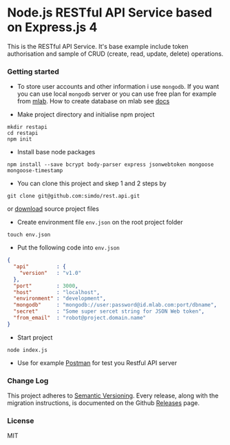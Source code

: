 # Node.js RESTful API Service based on Express.js 4

This is the RESTful API Service. It's base example include token authorisation and sample of CRUD (create, read, update, delete) operations.

### Getting started

* To store user accounts and other information i use `mongodb`. If you want you can use local `mongodb` server or you can use free plan for example from [mlab](http://mlab.com/). How to create database on mlab see [docs](http://docs.mlab.com/)

* Make project directory and initialise npm project
```
mkdir restapi
cd restapi
npm init
```

* Install base node packages
```
npm install --save bcrypt body-parser express jsonwebtoken mongoose mongoose-timestamp
```

* You can clone this project and skep 1 and 2 steps by
```
git clone git@github.com:simdo/rest.api.git
```
or [download](https://github.com/simdo/rest.api/archive/master.zip) source project files

* Create environment file `env.json` on the root project folder
```
touch env.json
```

* Put the following code into `env.json`
```json
{
  "api"         : {
    "version"   : "v1.0"
  },
  "port"        : 3000,
  "host"        : "localhost",
  "environment" : "development",
  "mongodb"     : "mongodb://user:password@id.mlab.com:port/dbname",
  "secret"      : "Some super sercet string for JSON Web token",
  "from_email"  : "robot@project.domain.name"
}
```

* Start project
```
node index.js
```

* Use for example [Postman](https://www.getpostman.com/) for test you Restful API server

### Change Log

This project adheres to [Semantic Versioning](http://semver.org/).
Every release, along with the migration instructions, is documented on the Github [Releases](https://github.com/simdo/api/releases) page.

### License

MIT